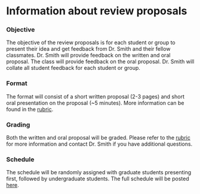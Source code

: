 # Information about review proposals

### Objective
The objective of the review proposals is for each student or group to present their
idea and get feedback from Dr. Smith and their fellow classmates. Dr. Smith will provide
feedback on the written and oral proposal. The class will provide feedback on the
oral proposal. Dr. Smith will collate all student feedback for each student or group.

### Format
The format will consist of a short written proposal (2-3 pages) and short oral presentation
on the proposal (~5 minutes). More information can be found in the [rubric](../Rubrics/review_proposal_rubric.md).

### Grading
Both the written and oral proposal will be graded. Please refer to the 
[rubric](../Rubrics/review_proposal_rubric.md) for more information and contact Dr. Smith
if you have additional questions.

### Schedule
The schedule will be randomly assigned with graduate students presenting first,
followed by undergraduate students. The full schedule will be posted [here](review_proposal_schedule.md).